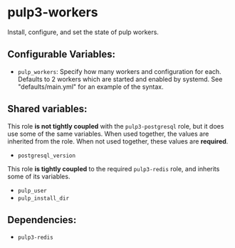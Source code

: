 pulp3-workers
=============

Install, configure, and set the state of pulp workers.

Configurable Variables:
-----------------------

* `pulp_workers`: Specify how many workers and configuration for each. Defaults to
  2 workers which are started and enabled by systemd. See "defaults/main.yml" for an
  example of the syntax.

Shared variables:
-----------------

This role **is not tightly coupled** with the `pulp3-postgresql` role, but it does
use some of the same variables. When used together, the values are inherited from
the role. When not used together, these values are **required**.

* `postgresql_version`

This role **is tightly coupled** to the required `pulp3-redis` role, and inherits
some of its variables.

* `pulp_user`
* `pulp_install_dir`

Dependencies:
-------------

* `pulp3-redis`
